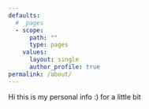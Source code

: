 ```yaml
---
defaults:
  # _pages
  - scope:
      path: ""
      type: pages
    values:
      layout: single
      author_profile: true
permalink: /about/
---
```

Hi this is my personal info :) for a little bit